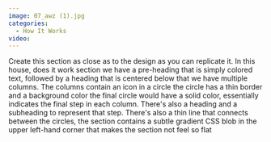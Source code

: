 ```yaml
---
image: 07_awz (1).jpg
categories:
  - How It Works
video:
---
```

Create this section as close as to the design as you can replicate it. In this house, does it work section we have a pre-heading that is simply colored text, followed by a heading that is centered below that we have multiple columns. The columns contain an icon in a circle the circle has a thin border and a background color the final circle would have a solid color, essentially indicates the final step in each column. There's also a heading and a subheading to represent that step. There's also a thin line that connects between the circles, the section contains a subtle gradient CSS blob in the upper left-hand corner that makes the section not feel so flat
